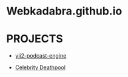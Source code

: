 # Webkadabra.github.io

# PROJECTS

* [yii2-podcast-engine](https://webkadabra.github.io/yii2-podcast-engine)

* [Celebrity Deathpool](http://deadpool.sergiigama.com)
